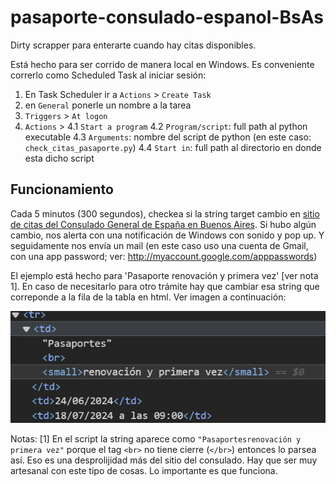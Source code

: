 # pasaporte-consulado-espanol-BsAs
Dirty scrapper para enterarte cuando hay citas disponibles.

Está hecho para ser corrido de manera local en Windows. Es conveniente correrlo como Scheduled Task al iniciar sesión:

1. En Task Scheduler ir a `Actions` > `Create Task`
2. en `General` ponerle un nombre a la tarea
3. `Triggers` > `At logon`
4. `Actions` >
  4.1 `Start a program`
  4.2 `Program/script`: full path al python executable
   4.3 `Arguments`: nombre del script de python (en este caso: `check_citas_pasaporte.py`)
   4.4 `Start in`: full path al directorio en donde esta dicho script


## Funcionamiento
Cada 5 minutos (300 segundos), checkea si la string target cambio en [sitio de citas del Consulado General de España en Buenos Aires](https://www.cgeonline.com.ar/informacion/apertura-de-citas.html).
Si hubo algún cambio, nos alerta con una notificación de Windows con sonido y pop up. Y seguidamente nos envía un mail (en este caso uso una cuenta de Gmail, con una app password; ver: http://myaccount.google.com/apppasswords)

El ejemplo está hecho para 'Pasaporte renovación y primera vez' [ver nota 1]. En caso de necesitarlo para otro trámite hay que cambiar esa string que correponde a la fila de la tabla en html. Ver imagen a continuación:

![html source example](target_source_HTML.png)

Notas:
[1] En el script la string aparece como `"Pasaportesrenovación y primera vez"` porque el tag `<br>` no tiene cierre (`</br>`) entonces lo parsea así. Eso es una desprolijidad más del sitio del consulado. Hay que ser muy artesanal con este tipo de cosas. Lo importante es que funciona.
